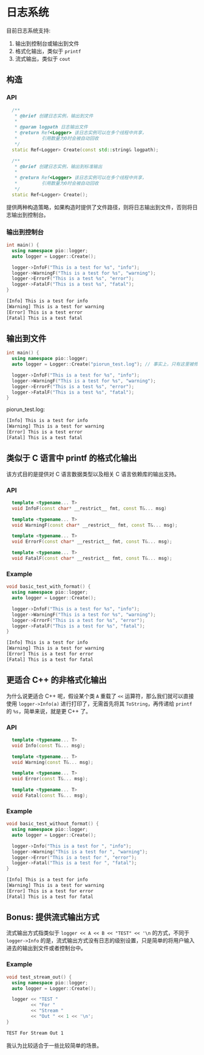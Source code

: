 # 日志系统

目前日志系统支持:

1. 输出到控制台或输出到文件
2. 格式化输出，类似于 `printf`
3. 流式输出，类似于 `cout`

## 构造

### API

```cpp
  /**
   * @brief 创建日志实例，输出到文件
   *
   * @param logpath 日志输出文件
   * @return Ref<Logger> 该日志实例可以在多个线程中共享，
   *         引用数量为0时会被自动回收
   */
  static Ref<Logger> Create(const std::string& logpath);

  /**
   * @brief 创建日志实例，输出到标准输出
   *
   * @return Ref<Logger> 该日志实例可以在多个线程中共享，
   *         引用数量为0时会被自动回收
   */
  static Ref<Logger> Create();
```

提供两种构造策略，如果构造时提供了文件路径，则将日志输出到文件，否则将日志输出到控制台。

### 输出到控制台

```cpp
int main() {
  using namespace pio::logger;
  auto logger = Logger::Create();

  logger->InfoF("This is a test for %s", "info");
  logger->WarningF("This is a test for %s", "warning");
  logger->ErrorF("This is a test %s", "error");
  logger->FatalF("This is a test %s", "fatal");
}
```

```txt
[Info] This is a test for info
[Warning] This is a test for warning
[Error] This is a test error
[Fatal] This is a test fatal
```

## 输出到文件

```cpp
int main() {
  using namespace pio::logger;
  auto logger = Logger::Create("piorun_test.log"); // 事实上，只有这里被修改了

  logger->InfoF("This is a test for %s", "info");
  logger->WarningF("This is a test for %s", "warning");
  logger->ErrorF("This is a test %s", "error");
  logger->FatalF("This is a test %s", "fatal");
}
```

piorun_test.log:

```txt
[Info] This is a test for info
[Warning] This is a test for warning
[Error] This is a test error
[Fatal] This is a test fatal
```

## 类似于 C 语言中 printf 的格式化输出

该方式目的是提供对 C 语言数据类型以及相关 C 语言依赖库的输出支持。

### API

```cpp
  template <typename... T>
  void InfoF(const char* __restrict__ fmt, const T&... msg)

  template <typename... T>
  void WarningF(const char* __restrict__ fmt, const T&... msg);

  template <typename... T>
  void ErrorF(const char* __restrict__ fmt, const T&... msg);

  template <typename... T>
  void FatalF(const char* __restrict__ fmt, const T&... msg);
```

### Example

```cpp
void basic_test_with_format() {
  using namespace pio::logger;
  auto logger = Logger::Create();

  logger->InfoF("This is a test for %s", "info");
  logger->WarningF("This is a test for %s", "warning");
  logger->ErrorF("This is a test for %s", "error");
  logger->FatalF("This is a test for %s", "fatal");
}
```

```txt
[Info] This is a test for info
[Warning] This is a test for warning
[Error] This is a test for error
[Fatal] This is a test for fatal
```

## 更适合 C++ 的非格式化输出

为什么说更适合 C++ 呢，假设某个类 `A` 重载了 `<<` 运算符，那么我们就可以直接使用 `logger->Info(a)` 进行打印了，无需首先将其 `ToString`，再传递给 `printf` 的 `%s`，简单来说，就是更 C++ 了。

### API

```cpp
  template <typename... T>
  void Info(const T&... msg);

  template <typename... T>
  void Warning(const T&... msg);

  template <typename... T>
  void Error(const T&... msg);

  template <typename... T>
  void Fatal(const T&... msg);
```

### Example

```cpp
void basic_test_without_format() {
  using namespace pio::logger;
  auto logger = Logger::Create();

  logger->Info("This is a test for ", "info");
  logger->Warning("This is a test for ", "warning");
  logger->Error("This is a test for ", "error");
  logger->Fatal("This is a test for ", "fatal");
}
```

```txt
[Info] This is a test for info
[Warning] This is a test for warning
[Error] This is a test for error
[Fatal] This is a test for fatal
```

## Bonus: 提供流式输出方式

流式输出方式指类似于 `logger << A << B << "TEST" << '\n` 的方式，不同于 `logger->Info` 的是，流式输出方式没有日志的级别设置，只是简单的将用户输入进去的输出到文件或者控制台中。

### Example

```cpp
void test_stream_out() {
  using namespace pio::logger;
  auto logger = Logger::Create();

  logger << "TEST "
         << "For "
         << "Stream "
         << "Out " << 1 << '\n';
}
```

```txt
TEST For Stream Out 1
```

我认为比较适合于一些比较简单的场景。
